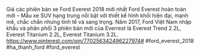 
Giá các phiên bản xe Ford Everest 2018 mới nhất
Ford Everest hoàn toàn mới – Mẫu xe SUV hạng trung nổi bật với thiết kế hình khối hiện đại, mạnh mẽ, chắc chắn nhưng tinh tế và sang trọng. Năm 2017, Ford Việt Nam nhập khẩu và phân phối 3 phiên bản mới của Everrest là Everest Trend 2.2L, Everest Titanium 2.2L, Everest Titanium 3.2L.
https://www.pinterest.com/pin/770256342496227974#
#ford_everest_2018 #ha_thanh_ford #ford_everest
